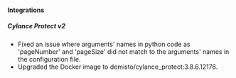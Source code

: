 
#### Integrations
##### Cylance Protect v2
- Fixed an issue where arguments' names in python code as 'pageNumber' and 'pageSize' did not match to the 
  arguments' names in the configuration file.
- Upgraded the Docker image to demisto/cylance_protect:3.8.6.12176.